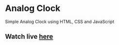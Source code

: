# Analog Clock

Simple Analog Clock using HTML, CSS and JavaScript

## Watch live [here](https://bipin-devops.github.io/Analog-Clock/)
